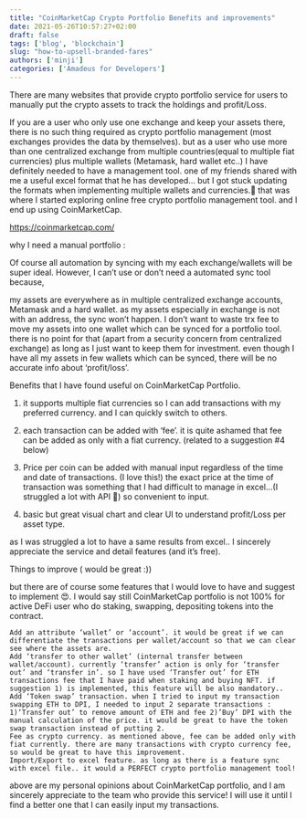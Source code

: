 ```yaml
---
title: "CoinMarketCap Crypto Portfolio Benefits and improvements"
date: 2021-05-26T10:57:27+02:00
draft: false
tags: ['blog', 'blockchain'] 
slug: "how-to-upsell-branded-fares"
authors: ['minji']
categories: ['Amadeus for Developers']
---
```



There are many websites that provide crypto portfolio service for users to manually put the crypto assets to track the holdings and profit/Loss.

If you are a user who only use one exchange and keep your assets there, there is no such thing required as crypto portfolio management (most exchanges provides the data by themselves). but as a user who use more than one centralized exchange from multiple countries(equal to multiple fiat currencies) plus multiple wallets (Metamask, hard wallet etc..) I have definitely needed to have a management tool. one of my friends shared with me a useful excel format that he has developed... but I got stuck updating the formats when implementing multiple wallets and currencies.👀 that was where I started exploring online free crypto portfolio management tool. and I end up using CoinMarketCap.

https://coinmarketcap.com/


why I need a manual portfolio :

Of course all automation by syncing with my each exchange/wallets will be super ideal. However, I can’t use or don’t need a automated sync tool because,

my assets are everywhere as in multiple centralized exchange accounts, Metamask and a hard wallet. as my assets especially in exchange is not with an address, the sync won’t happen.
I don’t want to waste trx fee to move my assets into one wallet which can be synced for a portfolio tool. there is no point for that (apart from a security concern from centralized exchange) as long as I just want to keep them for investment.
even though I have all my assets in few wallets which can be synced, there will be no accurate info about ‘profit/loss’.

Benefits that I have found useful on CoinMarketCap Portfolio.

1. it supports multiple fiat currencies so I can add transactions with my preferred currency. and I can quickly switch to others.

2. each transaction can be added with ‘fee’. it is quite ashamed that fee can be added as only with a fiat currency. (related to a suggestion #4 below)

3. Price per coin can be added with manual input regardless of the time and date of transactions. (I love this!) the exact price at the time of transaction was something that I had difficult to manage in excel…(I struggled a lot with API 🤪) so convenient to input.

4. basic but great visual chart and clear UI to understand profit/Loss per asset type.

as I was struggled a lot to have a same results from excel.. I sincerely appreciate the service and detail features (and it’s free).

Things to improve ( would be great :))

but there are of course some features that I would love to have and suggest to implement 😍. I would say still CoinMarketCap portfolio is not 100% for active DeFi user who do staking, swapping, depositing tokens into the contract.

    Add an attribute ‘wallet’ or ‘account’. it would be great if we can differentiate the transactions per wallet/account so that we can clear see where the assets are.
    Add ‘transfer to other wallet’ (internal transfer between wallet/account). currently ‘transfer’ action is only for ‘transfer out’ and ‘transfer in’. so I have used ‘Transfer out’ for ETH transactions fee that I have paid when staking and buying NFT. if suggestion 1) is implemented, this feature will be also mandatory..
    Add ‘Token swap’ transaction. when I tried to input my transaction swapping ETH to DPI, I needed to input 2 separate transactions : 1)‘Transfer out’ to remove amount of ETH and fee 2)’Buy’ DPI with the manual calculation of the price. it would be great to have the token swap transaction instead of putting 2.
    Fee as crypto currency. as mentioned above, fee can be added only with fiat currently. there are many transactions with crypto currency fee, so would be great to have this improvement.
    Import/Export to excel feature. as long as there is a feature sync with excel file.. it would a PERFECT crypto portfolio management tool!

above are my personal opinions about CoinMarketCap portfolio, and I am sincerely appreciate to the team who provide this service! I will use it until I find a better one that I can easily input my transactions.